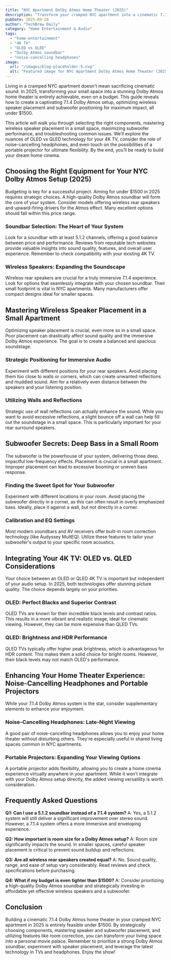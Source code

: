 ```yaml
---
title: "NYC Apartment Dolby Atmos Home Theater (2025)"
description: "Transform your cramped NYC apartment into a cinematic 7.1.4 Dolby Atmos home theater for under $1500!  Learn wireless speaker placement secrets & subwoofer tips.  Discover the best 4K TV & Dolby Atmos soundbar options for an immersive experience. Read now!"
pubDate: 2025-09-20
author: "TechBrew Daily"
category: "Home Entertainment & Audio"
tags:
  - "home-entertainment"
  - "4K TV"
  - "OLED vs QLED"
  - "Dolby Atmos soundbar"
  - "noise-cancelling headphones"
image:
  url: "/images/blog-placeholder-5.svg"
  alt: "Featured image for NYC Apartment Dolby Atmos Home Theater (2025)"
---
```


Living in a cramped NYC apartment doesn't mean sacrificing cinematic sound.  In 2025, transforming your small space into a stunning Dolby Atmos home theater is entirely achievable, even on a budget. This guide reveals how to create a captivating 7.1.4 Dolby Atmos setup, optimizing wireless speaker placement and subwoofer positioning for maximum impact, all under $1500.

This article will walk you through selecting the right components, mastering wireless speaker placement in a small space, maximizing subwoofer performance, and troubleshooting common issues.  We’ll explore the nuances of OLED vs QLED technology for your 4K TV, consider the role of noise-cancelling headphones, and even touch on the possibilities of a portable projector for ultimate flexibility. By the end, you’ll be ready to build your dream home cinema.


## Choosing the Right Equipment for Your NYC Dolby Atmos Setup (2025)

Budgeting is key for a successful project.  Aiming for under $1500 in 2025 requires strategic choices. A high-quality Dolby Atmos soundbar will form the core of your system.  Consider models offering wireless rear speakers and upward-firing drivers for the Atmos effect.  Many excellent options should fall within this price range.

### Soundbar Selection: The Heart of Your System

Look for a soundbar with at least 5.1.2 channels, offering a good balance between price and performance.  Reviews from reputable tech websites provide valuable insights into sound quality, features, and overall user experience.  Remember to check compatibility with your existing 4K TV.

### Wireless Speakers: Expanding the Soundscape

Wireless rear speakers are crucial for a truly immersive 7.1.4 experience. Look for options that seamlessly integrate with your chosen soundbar.  Their small footprint is vital in NYC apartments. Many manufacturers offer compact designs ideal for smaller spaces.


## Mastering Wireless Speaker Placement in a Small Apartment

Optimizing speaker placement is crucial, even more so in a small space.  Poor placement can drastically affect sound quality and the immersive Dolby Atmos experience. The goal is to create a balanced and spacious soundstage.

### Strategic Positioning for Immersive Audio

Experiment with different positions for your rear speakers. Avoid placing them too close to walls or corners, which can create unwanted reflections and muddied sound. Aim for a relatively even distance between the speakers and your listening position.

### Utilizing Walls and Reflections

Strategic use of wall reflections can actually enhance the sound. While you want to avoid excessive reflections, a slight bounce off a wall can help fill out the soundstage in a small space.  This is particularly important for your rear surround speakers.


## Subwoofer Secrets: Deep Bass in a Small Room

The subwoofer is the powerhouse of your system, delivering those deep, impactful low-frequency effects.  Placement is crucial in a small apartment.   Improper placement can lead to excessive booming or uneven bass response.

### Finding the Sweet Spot for Your Subwoofer

Experiment with different locations in your room.  Avoid placing the subwoofer directly in a corner, as this can often result in overly emphasized bass. Ideally, place it against a wall, but not directly in a corner.

### Calibration and EQ Settings

Most modern soundbars and AV receivers offer built-in room correction technology (like Audyssey MultEQ). Utilize these features to tailor your subwoofer's output to your specific room acoustics.


## Integrating Your 4K TV: OLED vs. QLED Considerations

Your choice between an OLED or QLED 4K TV is important but independent of your audio setup. In 2025, both technologies offer stunning picture quality. The choice depends largely on your priorities.

### OLED: Perfect Blacks and Superior Contrast

OLED TVs are known for their incredible black levels and contrast ratios. This results in a more vibrant and realistic image, ideal for cinematic viewing.  However, they can be more expensive than QLED TVs.

### QLED: Brightness and HDR Performance

QLED TVs typically offer higher peak brightness, which is advantageous for HDR content. This makes them a solid choice for bright rooms.  However, their black levels may not match OLED's performance.


## Enhancing Your Home Theater Experience:  Noise-Cancelling Headphones and Portable Projectors

While your 7.1.4 Dolby Atmos system is the star, consider supplementary elements to enhance your enjoyment.

### Noise-Cancelling Headphones: Late-Night Viewing

A good pair of noise-cancelling headphones allows you to enjoy your home theater without disturbing others.  They're especially useful in shared living spaces common in NYC apartments.

### Portable Projectors: Expanding Your Viewing Options

A portable projector adds flexibility, allowing you to create a home cinema experience virtually anywhere in your apartment. While it won’t integrate with your Dolby Atmos setup directly, the added viewing versatility is worth consideration.


## Frequently Asked Questions

**Q1: Can I use a 5.1.2 soundbar instead of a 7.1.4 system?**  A: Yes, a 5.1.2 system will still deliver a significant improvement over stereo sound.  However, a 7.1.4 system offers a more immersive and enveloping experience.

**Q2: How important is room size for a Dolby Atmos setup?** A: Room size significantly impacts the sound. In smaller spaces, careful speaker placement is critical to prevent sound buildup and reflections.

**Q3: Are all wireless rear speakers created equal?** A: No. Sound quality, range, and ease of setup vary considerably.  Read reviews and check specifications before purchasing.

**Q4: What if my budget is even tighter than $1500?** A: Consider prioritizing a high-quality Dolby Atmos soundbar and strategically investing in affordable yet effective wireless speakers and a subwoofer.


## Conclusion

Building a cinematic 7.1.4 Dolby Atmos home theater in your cramped NYC apartment in 2025 is entirely feasible under $1500.  By strategically choosing components, mastering speaker and subwoofer placement, and utilizing features like room correction, you can transform your living space into a personal movie palace. Remember to prioritize a strong Dolby Atmos soundbar, experiment with speaker placement, and leverage the latest technology in TVs and headphones.  Enjoy the show!
